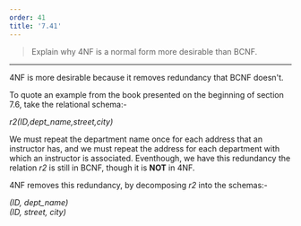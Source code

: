 ```yaml
---
order: 41
title: '7.41'
---
```

> Explain why 4NF is a normal form more desirable than BCNF. 

--------------------------------

4NF is more desirable because it removes redundancy that BCNF doesn't. 

To quote an example from the book presented on the beginning of section 7.6, 
take the relational schema:-

_r2(ID,dept_name,street,city)_

We must repeat the department name once for each address that an instructor has, 
and we must repeat the address for each department with which an instructor is 
associated. Eventhough, we have this redundancy the relation _r2_ is still in 
BCNF, though it is **NOT** in 4NF.  

4NF removes this redundancy, by decomposing _r2_ into the schemas:- 

_(ID, dept_name)_ <br>
_(ID, street, city)_